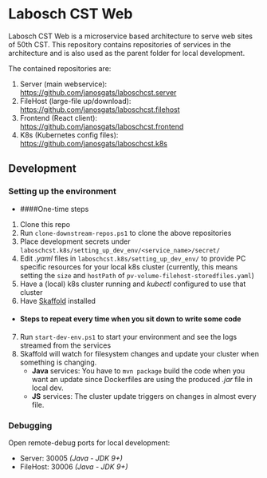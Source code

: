 # Labosch CST Web
Labosch CST Web is a microservice based architecture to serve web sites of 50th CST. 
This repository contains repositories of services in the architecture and is also used as the parent folder for local development. 

The contained repositories are:
1. Server (main webservice): https://github.com/janosgats/laboschcst.server
2. FileHost (large-file up/download): https://github.com/janosgats/laboschcst.filehost
3. Frontend (React client): https://github.com/janosgats/laboschcst.frontend
4. K8s (Kubernetes config files): https://github.com/janosgats/laboschcst.k8s

## Development

### Setting up the environment
* ####One-time steps
1. Clone this repo
2. Run `clone-downstream-repos.ps1` to clone the above repositories
3. Place development secrets under `laboschcst.k8s/setting_up_dev_env/<service_name>/secret/`
4. Edit *.yaml* files in `laboschcst.k8s/setting_up_dev_env/` to provide PC specific resources for your local k8s cluster (currently, this means setting the `size` and `hostPath` of `pv-volume-filehost-storedfiles.yaml`)
5. Have a (local) k8s cluster running and *kubectl* configured to use that cluster
6. Have [Skaffold](https://skaffold.dev/) installed
* #### Steps to repeat every time when you sit down to write some code 
7. Run `start-dev-env.ps1` to start your environment and see the logs streamed from the services
8. Skaffold will watch for filesystem changes and update your cluster when something is changing.
      * **Java** services: You have to `mvn package` build the code when you want an update since Dockerfiles are using the produced *.jar* file in local dev.
      * **JS** services: The cluster update triggers on changes in almost every file.


### Debugging
Open remote-debug ports for local development:
* Server: 30005 *(Java - JDK 9+)*
* FileHost: 30006 *(Java - JDK 9+)*